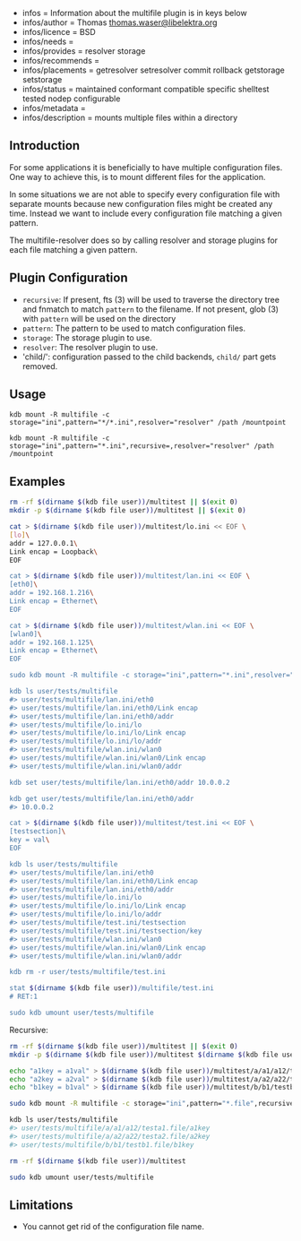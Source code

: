- infos = Information about the multifile plugin is in keys below
- infos/author = Thomas <thomas.waser@libelektra.org>
- infos/licence = BSD
- infos/needs =
- infos/provides = resolver storage
- infos/recommends =
- infos/placements = getresolver setresolver commit rollback getstorage setstorage
- infos/status = maintained conformant compatible specific shelltest tested nodep configurable
- infos/metadata =
- infos/description = mounts multiple files within a directory

## Introduction

For some applications it is beneficially to have multiple configuration files.
One way to achieve this, is to mount different files for the application.

In some situations we are not able to specify every configuration file with separate mounts
because new configuration files might be created any time.
Instead we want to include every configuration file matching a given pattern.

The multifile-resolver does so by calling resolver and storage plugins for each file matching a given pattern.

## Plugin Configuration

- `recursive`:
  If present, fts (3) will be used to traverse the directory tree and fnmatch to match `pattern` to the filename.
  If not present, glob (3) with `pattern` will be used on the directory
- `pattern`:
  The pattern to be used to match configuration files.
- `storage`:
  The storage plugin to use.
- `resolver`:
  The resolver plugin to use.
- 'child/<configname>':
  configuration passed to the child backends, `child/` part gets removed.

## Usage

`kdb mount -R multifile -c storage="ini",pattern="*/*.ini",resolver="resolver" /path /mountpoint`

`kdb mount -R multifile -c storage="ini",pattern="*.ini",recursive=,resolver="resolver" /path /mountpoint`

## Examples

```sh
rm -rf $(dirname $(kdb file user))/multitest || $(exit 0)
mkdir -p $(dirname $(kdb file user))/multitest || $(exit 0)

cat > $(dirname $(kdb file user))/multitest/lo.ini << EOF \
[lo]\
addr = 127.0.0.1\
Link encap = Loopback\
EOF

cat > $(dirname $(kdb file user))/multitest/lan.ini << EOF \
[eth0]\
addr = 192.168.1.216\
Link encap = Ethernet\
EOF

cat > $(dirname $(kdb file user))/multitest/wlan.ini << EOF \
[wlan0]\
addr = 192.168.1.125\
Link encap = Ethernet\
EOF

sudo kdb mount -R multifile -c storage="ini",pattern="*.ini",resolver="resolver" multitest user/tests/multifile

kdb ls user/tests/multifile
#> user/tests/multifile/lan.ini/eth0
#> user/tests/multifile/lan.ini/eth0/Link encap
#> user/tests/multifile/lan.ini/eth0/addr
#> user/tests/multifile/lo.ini/lo
#> user/tests/multifile/lo.ini/lo/Link encap
#> user/tests/multifile/lo.ini/lo/addr
#> user/tests/multifile/wlan.ini/wlan0
#> user/tests/multifile/wlan.ini/wlan0/Link encap
#> user/tests/multifile/wlan.ini/wlan0/addr

kdb set user/tests/multifile/lan.ini/eth0/addr 10.0.0.2

kdb get user/tests/multifile/lan.ini/eth0/addr
#> 10.0.0.2

cat > $(dirname $(kdb file user))/multitest/test.ini << EOF \
[testsection]\
key = val\
EOF

kdb ls user/tests/multifile
#> user/tests/multifile/lan.ini/eth0
#> user/tests/multifile/lan.ini/eth0/Link encap
#> user/tests/multifile/lan.ini/eth0/addr
#> user/tests/multifile/lo.ini/lo
#> user/tests/multifile/lo.ini/lo/Link encap
#> user/tests/multifile/lo.ini/lo/addr
#> user/tests/multifile/test.ini/testsection
#> user/tests/multifile/test.ini/testsection/key
#> user/tests/multifile/wlan.ini/wlan0
#> user/tests/multifile/wlan.ini/wlan0/Link encap
#> user/tests/multifile/wlan.ini/wlan0/addr

kdb rm -r user/tests/multifile/test.ini

stat $(dirname $(kdb file user))/multifile/test.ini
# RET:1

sudo kdb umount user/tests/multifile
```

Recursive:

```sh
rm -rf $(dirname $(kdb file user))/multitest || $(exit 0)
mkdir -p $(dirname $(kdb file user))/multitest $(dirname $(kdb file user))/multitest/a/a1/a12 $(dirname $(kdb file user))/multitest/a/a2/a22 $(dirname $(kdb file user))/multitest/b/b1|| $(exit 0)

echo "a1key = a1val" > $(dirname $(kdb file user))/multitest/a/a1/a12/testa1.file
echo "a2key = a2val" > $(dirname $(kdb file user))/multitest/a/a2/a22/testa2.file
echo "b1key = b1val" > $(dirname $(kdb file user))/multitest/b/b1/testb1.file

sudo kdb mount -R multifile -c storage="ini",pattern="*.file",recursive=,resolver="resolver" multitest user/tests/multifile

kdb ls user/tests/multifile
#> user/tests/multifile/a/a1/a12/testa1.file/a1key
#> user/tests/multifile/a/a2/a22/testa2.file/a2key
#> user/tests/multifile/b/b1/testb1.file/b1key

rm -rf $(dirname $(kdb file user))/multitest

sudo kdb umount user/tests/multifile
```

## Limitations

- You cannot get rid of the configuration file name.
